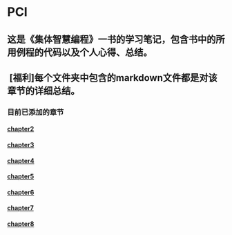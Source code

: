 # PCI
##  这是《集体智慧编程》一书的学习笔记，包含书中的所用例程的代码以及个人心得、总结。  
##  [福利]每个文件夹中包含的markdown文件都是对该章节的详细总结。

###    目前已添加的章节

####   [chapter2](https://github.com/GreenLight74110/PCI/tree/master/chapter2)

####   [chapter3](https://github.com/GreenLight74110/PCI/tree/master/chapter4)

####   [chapter4](https://github.com/GreenLight74110/PCI/tree/master/chapter4)

####   [chapter5](https://github.com/GreenLight74110/PCI/tree/master/chapter5)

####   [chapter6](https://github.com/GreenLight74110/PCI/tree/master/chapter6)

####   [chapter7](https://github.com/GreenLight74110/PCI/tree/master/chapter7)

####   [chapter8](https://github.com/GreenLight74110/PCI/tree/master/chapter8)


